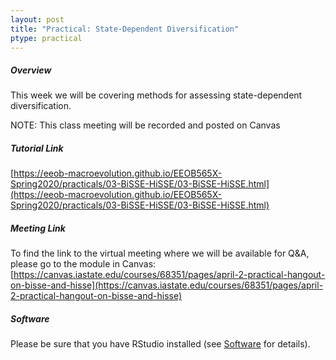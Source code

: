 ```yaml
---
layout: post
title: "Practical: State-Dependent Diversification"
ptype: practical
---
```


##### Overview

This week we will be covering methods for assessing state-dependent diversification.

NOTE: This class meeting will be recorded and posted on Canvas 

##### Tutorial Link

[https://eeob-macroevolution.github.io/EEOB565X-Spring2020/practicals/03-BiSSE-HiSSE/03-BiSSE-HiSSE.html](https://eeob-macroevolution.github.io/EEOB565X-Spring2020/practicals/03-BiSSE-HiSSE/03-BiSSE-HiSSE.html)

##### Meeting Link

To find the link to the virtual meeting where we will be available for Q&A, please go to the module in Canvas: [https://canvas.iastate.edu/courses/68351/pages/april-2-practical-hangout-on-bisse-and-hisse](https://canvas.iastate.edu/courses/68351/pages/april-2-practical-hangout-on-bisse-and-hisse)

##### Software

Please be sure that you have RStudio installed (see [Software](https://eeob-macroevolution.github.io//Software) for details). 

